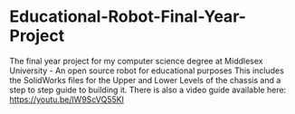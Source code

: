 # Educational-Robot-Final-Year-Project
The final year project for my computer science degree at Middlesex University - An open source robot for educational purposes
This includes the SolidWorks files for the Upper and Lower Levels of the chassis and a step to step guide to building it.
There is also a video guide available here: https://youtu.be/lW9ScVQ55KI
